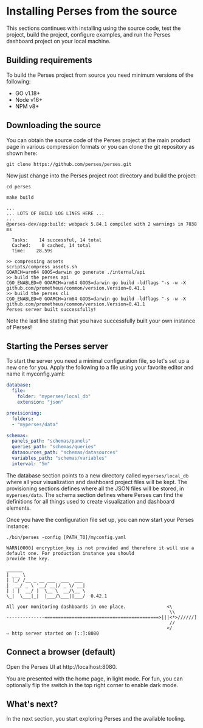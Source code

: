 # Installing Perses from the source

This sections continues with installing using the source code, test the project, build the project, configure examples,
and run the Perses dashboard project on your local machine.

## Building requirements

To build the Perses project from source you need minimum versions of the following:

- GO v1.18+
- Node v16+
- NPM v8+

## Downloading the source

You can obtain the source code of the Perses project at the main product page in various compression formats or you can
clone the git repository as shown here:

```shell
git clone https://github.com/perses/perses.git
```

Now just change into the Perses project root directory and build the project:

```shell
cd perses

make build

...
... LOTS OF BUILD LOG LINES HERE ...
...
@perses-dev/app:build: webpack 5.84.1 compiled with 2 warnings in 7038 ms

  Tasks:    14 successful, 14 total
  Cached:    0 cached, 14 total
  Time:    28.59s

>> compressing assets
scripts/compress_assets.sh
GOARCH=arm64 GOOS=darwin go generate ./internal/api
>> build the perses api
CGO_ENABLED=0 GOARCH=arm64 GOOS=darwin go build -ldflags "-s -w -X github.com/prometheus/common/version.Version=0.41.1
>> build the perses cli
CGO_ENABLED=0 GOARCH=arm64 GOOS=darwin go build -ldflags "-s -w -X github.com/prometheus/common/version.Version=0.41.1
Perses server built successfully!
```

Note the last line stating that you have successfully built your own instance of Perses!

## Starting the Perses server

To start the server you need a minimal configuration file, so let's set up a new one for you. Apply the following to a
file using your favorite editor and name it myconfig.yaml:

```yaml
database:
  file:
    folder: "myperses/local_db"
    extension: "json"

provisioning:
  folders:
  - "myperses/data"

schemas:
  panels_path: "schemas/panels"
  queries_path: "schemas/queries"
  datasources_path: "schemas/datasources"
  variables_path: "schemas/variables"
  interval: "5m"
```

The database section points to a new directory called `myperses/local_db` where all your visualization and dashboard
project files will be kept. The provisioning sections defines where all the JSON files will be stored, in
`myperses/data`. The schema section defines where Perses can find the definitions for all things used to create
visualization and dashboard elements.

Once you have the configuration file set up, you can now start your Perses instance:

```shell
./bin/perses -config [PATH_TO]/myconfig.yaml

WARN[0000] encryption_key is not provided and therefore it will use a default one. For production instance you should 
provide the key. 

______                       
| ___ \                      
| |_/ /__ _ __ ___  ___  ___ 
|  __/ _ \ '__/ __|/ _ \/ __|
| | |  __/ |  \__ \  __/\__ \
\_|  \___|_|  |___/\___||___/  0.42.1 

All your monitoring dashboards in one place.               <\
                                                            \\
--------------==========================================>|||<*>//////]
                                                            //
                                                           </
⇨ http server started on [::]:8080
```

## Connect a browser (default)

Open the Perses UI at http://localhost:8080.

You are presented with the home page, in light mode.
For fun, you can optionally flip the switch in the top right corner to enable dark mode.

## What's next?

In the next section, you start exploring Perses and the available tooling.